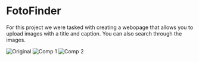 <h1>FotoFinder</h1>

<p>For this project we were tasked with creating a webopage that allows you to upload images with a title and caption. You can also search through the images.</p>

<img src="FotoFinder Original.png" alt="Original">

<img src="FotoFinder Comp 1:2.png" alt="Comp 1">

<img src="FotoFinder Comp 2:2.png" alt="Comp 2">